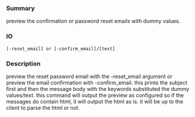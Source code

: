 ### Summary ###

preview the confirmation or password reset emails with dummy values.

### IO ###

```[-reset_email] or [-confirm_email]/[text]```

### Description ###

preview the reset password email with the -reset_email argument or preview the email confirmation with -confirm_email. this prints the subject first and then the message body with the keywords substituted the dummy values/text. this command will output the preview as configured so if the messages do contain html, it will output the html as is. it will be up to the client to parse the html or not.
